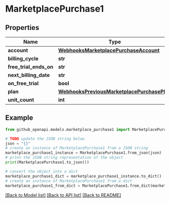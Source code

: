 # MarketplacePurchase1


## Properties

Name | Type | Description | Notes
------------ | ------------- | ------------- | -------------
**account** | [**WebhooksMarketplacePurchaseAccount**](WebhooksMarketplacePurchaseAccount.md) |  | 
**billing_cycle** | **str** |  | 
**free_trial_ends_on** | **str** |  | 
**next_billing_date** | **str** |  | [optional] 
**on_free_trial** | **bool** |  | 
**plan** | [**WebhooksPreviousMarketplacePurchasePlan**](WebhooksPreviousMarketplacePurchasePlan.md) |  | 
**unit_count** | **int** |  | 

## Example

```python
from github_openapi.models.marketplace_purchase1 import MarketplacePurchase1

# TODO update the JSON string below
json = "{}"
# create an instance of MarketplacePurchase1 from a JSON string
marketplace_purchase1_instance = MarketplacePurchase1.from_json(json)
# print the JSON string representation of the object
print(MarketplacePurchase1.to_json())

# convert the object into a dict
marketplace_purchase1_dict = marketplace_purchase1_instance.to_dict()
# create an instance of MarketplacePurchase1 from a dict
marketplace_purchase1_from_dict = MarketplacePurchase1.from_dict(marketplace_purchase1_dict)
```
[[Back to Model list]](../README.md#documentation-for-models) [[Back to API list]](../README.md#documentation-for-api-endpoints) [[Back to README]](../README.md)



